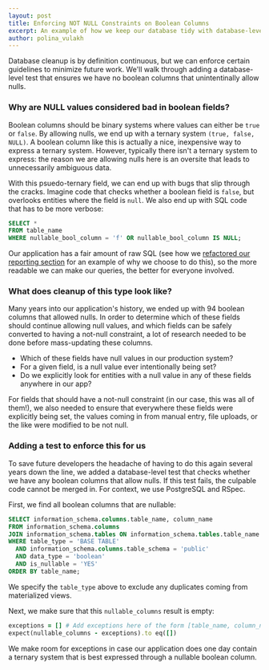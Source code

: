 ```yaml
---
layout: post
title: Enforcing NOT NULL Constraints on Boolean Columns
excerpt: An example of how we keep our database tidy with database-level tests.
author: polina_vulakh
---
```


Database cleanup is by definition continuous, but we can enforce certain guidelines to minimize future work. We'll walk through adding a database-level test that ensures we have no boolean columns that unintentinally allow nulls.

### Why are NULL values considered bad in boolean fields?

Boolean columns should be binary systems where values can either be `true` or `false`. By allowing nulls, we end up with a ternary system `(true, false, NULL)`. A boolean column like this is actually a nice, inexpensive way to express a ternary system. However, typically there isn't a ternary system to express: the reason we are allowing nulls here is an oversite that leads to unnecessarily ambiguous data.

With this psuedo-ternary field, we can end up with bugs that slip through the cracks. Imagine code that checks whether a boolean field is `false`, but overlooks entities where the field is `null`. We also end up with SQL code that has to be more verbose:

```sql
SELECT *
FROM table_name
WHERE nullable_bool_column = 'f' OR nullable_bool_column IS NULL;
```

Our application has a fair amount of raw SQL (see how we [refactored our reporting section](https://persado.github.io/2020/03/24/refactoring-reporting.html) for an example of why we choose to do this), so the more readable we can make our queries, the better for everyone involved.

### What does cleanup of this type look like?
Many years into our application's history, we ended up with 94 boolean columns that allowed nulls. In order to determine which of these fields should continue allowing null values, and which fields can be safely converted to having a not-null constraint, a lot of research needed to be done before mass-updating these columns.

- Which of these fields have null values in our production system?
- For a given field, is a null value ever intentionally being set?
- Do we explicitly look for entities with a null value in any of these fields anywhere in our app?

For fields that should have a not-null constraint (in our case, this was all of them!), we also needed to ensure that everywhere these fields were explicitly being set, the values coming in from manual entry, file uploads, or the like were modified to be not null.

### Adding a test to enforce this for us

To save future developers the headache of having to do this again several years down the line, we added a database-level test that checks whether we have any boolean columns that allow nulls. If this test fails, the culpable code cannot be merged in. For context, we use PostgreSQL and RSpec.

First, we find all boolean columns that are nullable:

```sql
SELECT information_schema.columns.table_name, column_name
FROM information_schema.columns
JOIN information_schema.tables ON information_schema.tables.table_name = information_schema.columns.table_name
WHERE table_type = 'BASE TABLE'
  AND information_schema.columns.table_schema = 'public'
  AND data_type = 'boolean'
  AND is_nullable = 'YES'
ORDER BY table_name;
```
We specify the `table_type` above to exclude any duplicates coming from materialized views.

Next, we make sure that this `nullable_columns` result is empty:

```ruby
exceptions = [] # Add exceptions here of the form [table_name, column_name], although ideally there should be none.
expect(nullable_columns - exceptions).to eq([])
```

We make room for exceptions in case our application does one day contain a ternary system that is best expressed through a nullable boolean column.